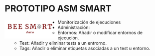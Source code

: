 # PROTOTIPO ASM SMART

[<img align="left" src="/src/components/Logo/logo.png" alt="español" width="170"/>](https://nextret.net/)

-   Monitorización de ejecuciones
-   Administración:
    -   Entornos: Añadir o modificar entornos de ejecución.
    -   Test: Añadir y eliminar tests a un entrorno.
    -   Tags: Añadir o eliminar etiquetas asociadas a un test u entorno.

